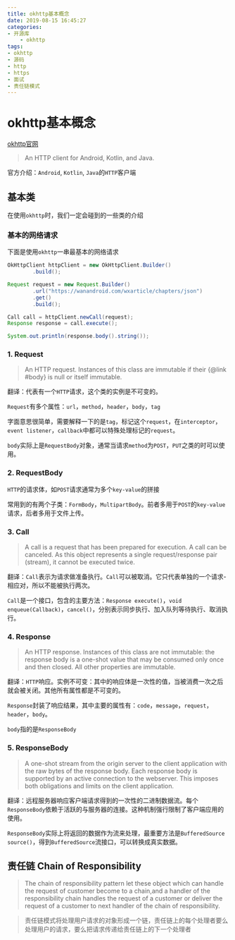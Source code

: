 ```yaml
---
title: okhttp基本概念
date: 2019-08-15 16:45:27
categories:
- 开源库
    - okhttp
tags:
- okhttp
- 源码
- http
- https
- 面试
- 责任链模式
---
```


# okhttp基本概念

[okhttp官网](https://github.com/square/okhttp)

> An HTTP client for Android, Kotlin, and Java. 

官方介绍：`Android`, `Kotlin`, `Java`的`HTTP`客户端

## 基本类

在使用`okhttp`时，我们一定会碰到的一些类的介绍


### 基本的网络请求

下面是使用`okhttp`一串最基本的网络请求

```java
OkHttpClient httpClient = new OkHttpClient.Builder()
        .build();

Request request = new Request.Builder()
        .url("https://wanandroid.com/wxarticle/chapters/json")
        .get()
        .build();

Call call = httpClient.newCall(request);
Response response = call.execute();

System.out.println(response.body().string());
```

### 1. Request

> An HTTP request. Instances of this class are immutable if their {@link #body} is null or itself immutable.

翻译：代表有一个`HTTP`请求，这个类的实例是不可变的。

`Request`有多个属性：`url`，`method`，`header`，`body`，`tag`

字面意思很简单，需要解释一下的是`tag`，标记这个`request`，在`interceptor`，`event listener`，`callback`中都可以特殊处理标记的`request`。

`body`实际上是`RequestBody`对象，通常当请求`method`为`POST`，`PUT`之类的时可以使用。

### 2. RequestBody

`HTTP`的请求体，如`POST`请求通常为多个`key-value`的拼接

常用到的有两个子类：`FormBody`，`MultipartBody`。前者多用于`POST`的`key-value`请求，后者多用于文件上传。

### 3. Call

> A call is a request that has been prepared for execution. A call can be canceled. As this object represents a single request/response pair (stream), it cannot be executed twice.

翻译：`Call`表示为请求做准备执行。`Call`可以被取消。它只代表单独的一个请求-相应对，所以不能被执行两次。

`Call`是一个接口，包含的主要方法：`Response execute()`，`void enqueue(Callback)`，`cancel()`，分别表示同步执行、加入队列等待执行、取消执行。

### 4. Response

> An HTTP response. Instances of this class are not immutable: the response body is a one-shot value that may be consumed only once and then closed. All other properties are immutable.

翻译：`HTTP`响应。实例不可变：其中的响应体是一次性的值，当被消费一次之后就会被关闭。其他所有属性都是不可变的。

`Response`封装了响应结果，其中主要的属性有：`code`，`message`，`request`，`header`，`body`。

`body`指的是`ResponseBody`

### 5. ResponseBody

> A one-shot stream from the origin server to the client application with the raw bytes of the response body. Each response body is supported by an active connection to the webserver. This imposes both obligations and limits on the client application.

翻译：远程服务器响应客户端请求得到的一次性的二进制数据流。每个`ResponseBody`依赖于活跃的与服务器的连接。这种机制强行限制了客户端应用的使用。

`ResponseBody`实际上将返回的数据作为流来处理，最重要方法是`BufferedSource source()`，得到`BufferedSource`流接口，可以转换成真实数据。


## 责任链 Chain of Responsibility

> The chain of responsibility pattern let these object which can handle the request of customer become to a chain,and a handler of the responsibility chain handles the request of a customer or deliver the request of a customer to next handler of the chain of responsibility.

> 责任链模式将处理用户请求的对象形成一个链，责任链上的每个处理者要么处理用户的请求，要么把请求传递给责任链上的下一个处理者
